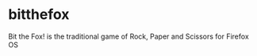 bitthefox
=========

Bit the Fox! is the traditional game of Rock, Paper and Scissors for Firefox OS